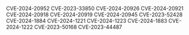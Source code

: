 CVE-2024-20952
CVE-2023-33850
CVE-2024-20926
CVE-2024-20921
CVE-2024-20918
CVE-2024-20919
CVE-2024-20945
CVE-2023-52428
CVE-2024-1884
CVE-2024-1221
CVE-2024-1223
CVE-2024-1883
CVE-2024-1222
CVE-2023-50168
CVE-2023-44487

